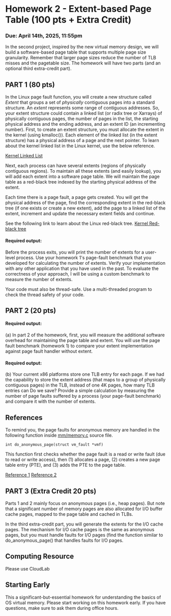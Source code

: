 # Homework 2 - Extent-based Page Table (100 pts + Extra Credit)
### Due: April 14th, 2025, 11:55pm

In the second project, inspired by the new virtual memory design, we
will build a software-based  page table that supports multiple page size
granularity. Remember that larger page sizes reduce the number of TLB misses and the pagetable size.
The homework will have two parts (and an optional third extra-credit part).

 PART 1 (80 pts)
---------

In the Linux page fault function, you will create a new structure called *Extent*
that groups a set of *physically* contiguous pages into a standard structure. An
*extent* represents some range of contiguous addresses.  So, your extent
structure could contain a linked list (or radix tree or Xarrays) of physically
contiguous pages, the number of pages in the list, the starting physical address
and the ending address, and an extent ID (an incrementing number).  First, to
create an extent structure, you must allocate the extent in the kernel (using
kmalloc()). Each element of the linked list (in the extent structure) has a
physical address of a page and the next pointer. To learn about the kernel linked
list in the Linux kernel, use the below reference. 

[Kernel Linked List](https://kernelnewbies.org/FAQ/LinkedLists)

Next, each process can have several extents (regions of physically contiguous
regions). To maintain all these extents (and easily lookup), you will add each 
extent into a software page table. We will maintain the 
page table as a red-black tree indexed by the starting physical address 
of the extent.

Each time there is a page fault, a page gets created. You will get the physical
address of the page, find the corresponding extent in the red-black tree (if one
exists or create a new extent), add the page to a linked list of the extent,
increment and update the necessary extent fields and continue.

See the following link to learn about the Linux red-black tree.
[Kernel Red-black tree](https://lwn.net/Articles/184495/)


#### Required output:
Before the process exits, you will print the number of extents for a user-level
process. Use your homework 1's page-fault benchmark that you developed for
calculating the number of extents. Verify your implementation with any other 
application that you have used in the past. To evaluate the correctness of your
approach, I will be using a custom benchmark to measure the number of extents.

Your code must also be thread-safe. Use a multi-threaded program to check the
thread safety of your code.

 PART 2 (20 pts)
---------

#### Required output:
(a) In part 2 of the homework, first, you will measure the additional software
overhead for maintaining the page table and extent.
You will use the page fault benchmark (homework 1) to 
compare your extent implementation against page fault handler without extent.

#### Required output:
(b) Your current x86 platforms store one TLB entry for each page. If we had the
capability to store the extent address (that maps to a group of physically
contiguous pages) in the TLB, instead of one 4K pages, how many TLB entries can
Do we save?  Provide a simple calculation by measuring the number of page faults
suffered by a process (your page-fault benchmark) and compare it with the number
of extents.

References
---------
To remind you, the page faults for anonymous memory are handled in the following function inside
[mm/memory.c](https://git.kernel.org/pub/scm/linux/kernel/git/stable/linux.git/tree/mm/memory.c?h=linux-4.17.y)
source file.

```
int do_anonymous_page(struct vm_fault *vmf)
```
This function first checks whether the page fault is a read or write fault (due to
read or write access), then (1) allocates a page, (2) creates a new page table
entry (PTE), and (3) adds the PTE to the page table.

[Reference 1](https://shanetully.com/2014/04/adding-a-syscall-to-linux-3-14/) 
[Reference 2](https://macboypro.wordpress.com/2009/05/15/adding-a-custom-system-call-to-the-linux-os/) 

PART 3 (Extra Credit 20 pts)
----------------------------
Parts 1 and 2 mainly focus on anonymous pages (i.e., heap pages). But note that
a significant number of memory pages are also allocated for I/O buffer cache
pages, mapped to the page table and cached in TLBs. 

In the third extra-credit part, you will generate the extents for the I/O cache
pages. The mechanism for I/O cache pages is the same as anonymous pages, but
you must handle faults for I/O pages (find the function similar to
do_anonymous_page() that handles faults for I/O pages.



Computing Resource
---------------------
Please use CloudLab


 Starting Early
-----------------
This a significant-but-essential homework for understanding the basics of OS
virtual memory. Please start working on this homework early. If you have
questions, make sure to ask them during office hours.

